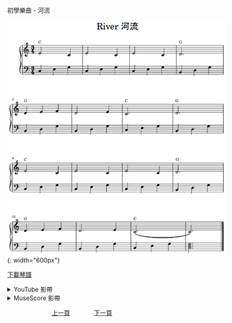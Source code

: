 ﻿---
keywords: 初學樂曲 - 河流
---
初學樂曲 - 河流

![河流](/assets/Piano/B-River.png){: width="600px"}

<a href="/assets/Piano/B-River.pdf" target="_blank">下載琴譜</a>

<details>
  <summary>YouTube 影帶</summary>
<ol>
<iframe width="560" height="315" src="https://www.youtube.com/embed/9z9ppJIdJzg" title="河流" frameborder="0" allow="accelerometer; autoplay; clipboard-write; encrypted-media; gyroscope; picture-in-picture; web-share" allowfullscreen></iframe>
</ol>
</details>

<details>
  <summary>MuseScore 影帶</summary>
<ol>
<a href="https://musescore.com/user/65457238/scores/11041873?share=copy_link" target="_blank">Open to Play</a>
</ol>
</details>


&nbsp;&nbsp;&nbsp;&nbsp;&nbsp;&nbsp;&nbsp;&nbsp;&nbsp;&nbsp;&nbsp;&nbsp;
&nbsp;&nbsp;&nbsp;&nbsp;&nbsp;&nbsp;&nbsp;&nbsp;&nbsp;&nbsp;&nbsp;&nbsp;
[上一頁](B-Star)
&nbsp;&nbsp;&nbsp;&nbsp;&nbsp;&nbsp;&nbsp;&nbsp;&nbsp;&nbsp;&nbsp;&nbsp;
[下一頁](B-Kickboxing)









